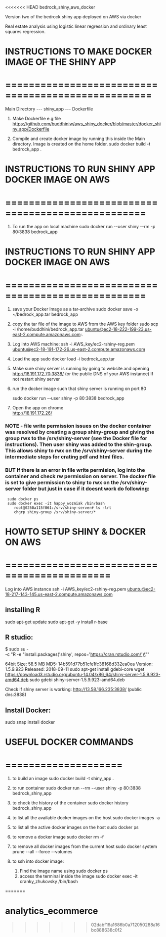 <<<<<<< HEAD
bedrock_shiny_aws_docker

Version two of the bedrock shiny app deployed on AWS via docker

Real estate analysis using logistic linear regression and ordinary least squares regression.


# INSTRUCTIONS TO MAKE DOCKER IMAGE OF THE SHINY APP
# ===================================================

Main Directory
	--- shiny_app
	--- Dockerfile

1. Make Dockerfile
	e.g file
	https://github.com/buddhiniw/aws_shiny_docker/blob/master/docker_shiny_app/Dockerfile

2. Compile and create docker image by running this inside the Main directory. Image is created on the home folder.
	sudo docker build -t bedrock_app .


# INSTRUCTIONS TO RUN SHINY APP DOCKER IMAGE ON AWS
# ==================================================

1. To run the app on local machine
	sudo docker run  --user shiny --rm -p 80:3838 bedrock_app


 # INSTRUCTIONS TO RUN SHINY APP DOCKER IMAGE ON AWS
 # ==================================================

1. save your Docker Image as a tar-archive
	sudo docker save -o ~/bedrock_app.tar bedrock_app

2. copy the tar file of the image to AWS from the AWS key folder
	sudo scp -i <path-to-aws key> /home/buddhini/bedrock_app.tar ubuntu@ec2-18-222-199-23.us-east-2.compute.amazonaws.com:.

3. Log into AWS machine:
	ssh -i AWS_key/ec2-rshiny-reg.pem ubuntu@ec2-18-191-172-26.us-east-2.compute.amazonaws.com

4. Load the app
	sudo docker load -i bedrock_app.tar 
		
5. Make sure shiny server is running by going to website and opening
	http://18.191.172.70:3838/   (or the public DNS of your AWS instance)
	If not restart shiny server

6. run the docker image such that shiny server is running on port 80

	sudo docker run --user shiny -p 80:3838 bedrock_app

7. Open the app on chrome	
	http://18.191.172.26/
	
### NOTE - file write permission issues on the docker container was resolved by creating a group shiny-group and giving the group rwx to the /srv/shiny-server (see the Docker file for instructions). Then user shiny was added to the shin-group. This allows shiny to rwx on the /srv/shiny-server during the intermediate steps for crating pdf and html files.

### BUT If there is an error in file write permision, log into the container and check rw permission on server. The docker file is set to give permission to shiny to rwx on the /srv/shiny-server folder but just in case if it doesnt work do following:

	 sudo docker ps
	 sudo docker exec -it happy_wozniak /bin/bash
	 	root@0250a115f061:/srv/shiny-server# ls -lrt		
		chgrp shiny-group /srv/shiny-server/*



# HOWTO SETUP SHINY & DOCKER ON AWS
# ============================================

Log into AWS instance
	ssh -i AWS_key/ec2-rshiny-reg.pem ubuntu@ec2-18-217-143-145.us-east-2.compute.amazonaws.com

## installing R
sudo apt-get update
sudo apt-get -y install r-base

## R studio:
$ sudo su - \
-c "R -e \"install.packages('shiny', repos='https://cran.rstudio.com/')\""

64bit
Size:  58.5 MB MD5: 14b591d77b51cfe1fc38168d332ea0ea Version:  1.5.9.923 Released:  2018-09-11
	sudo apt-get install gdebi-core
	wget https://download3.rstudio.org/ubuntu-14.04/x86_64/shiny-server-1.5.9.923-amd64.deb
	sudo gdebi shiny-server-1.5.9.923-amd64.deb


Check if shiny server is working:
http://13.58.166.235:3838/ (public dns:3838)


## Install Docker:
sudo snap install docker





# USEFUL DOCKER COMMANDS
# ====================
1. to build an image
sudo docker build -t shiny_app .

2. to run container
sudo docker run --rm --user shiny -p 80:3838 bedrock_shiny_app

3. to check the history of the container
sudo docker history bedrock_shiny_app

4. to list all the available docker images on the host
sudo docker images -a

5. to list all the active docker images on the host
sudo docker ps

6. to remove a docker image
sudo docker rm -f <image id>

7. to remove all docker images from the current host
sudo docker system prune --all --force --volumes

8. to ssh into docker image:
    1. Find the image name using 
	      sudo docker ps
    2. access the terminal inside the image
	      sudo docker exec -it cranky_zhukovsky /bin/bash




=======
# analytics_ecommerce
>>>>>>> 02dabf16a1686b0a712050288a16bc888638c0f2
